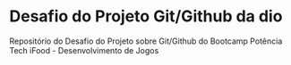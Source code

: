 # Desafio do Projeto Git/Github da dio
Repositório do Desafio do Projeto sobre Git/Github do Bootcamp Potência Tech iFood - Desenvolvimento de Jogos
